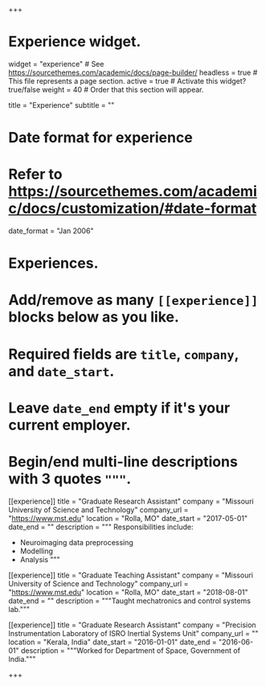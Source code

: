 +++
# Experience widget.
widget = "experience"  # See https://sourcethemes.com/academic/docs/page-builder/
headless = true  # This file represents a page section.
active = true  # Activate this widget? true/false
weight = 40  # Order that this section will appear.

title = "Experience"
subtitle = ""

# Date format for experience
#   Refer to https://sourcethemes.com/academic/docs/customization/#date-format
date_format = "Jan 2006"

# Experiences.
#   Add/remove as many `[[experience]]` blocks below as you like.
#   Required fields are `title`, `company`, and `date_start`.
#   Leave `date_end` empty if it's your current employer.
#   Begin/end multi-line descriptions with 3 quotes `"""`.
[[experience]]
  title = "Graduate Research Assistant"
  company = "Missouri University of Science and Technology"
  company_url = "https://www.mst.edu"
  location = "Rolla, MO"
  date_start = "2017-05-01"
  date_end = ""
  description = """
  Responsibilities include:

  * Neuroimaging data preprocessing
  * Modelling
  * Analysis
  """

[[experience]]
  title = "Graduate Teaching Assistant"
  company = "Missouri University of Science and Technology"
  company_url = "https://www.mst.edu"
  location = "Rolla, MO"
  date_start = "2018-08-01"
  date_end = ""
  description = """Taught mechatronics and control systems lab."""

  [[experience]]
    title = "Graduate Research Assistant"
    company = "Precision Instrumentation Laboratory of ISRO Inertial Systems Unit"
    company_url = ""
    location = "Kerala, India"
    date_start = "2016-01-01"
    date_end = "2016-06-01"
    description = """Worked for Department of Space, Government of India."""

+++
